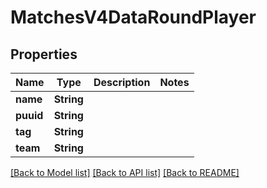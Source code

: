 # MatchesV4DataRoundPlayer

## Properties

Name | Type | Description | Notes
------------ | ------------- | ------------- | -------------
**name** | **String** |  | 
**puuid** | **String** |  | 
**tag** | **String** |  | 
**team** | **String** |  | 

[[Back to Model list]](../README.md#documentation-for-models) [[Back to API list]](../README.md#documentation-for-api-endpoints) [[Back to README]](../README.md)



